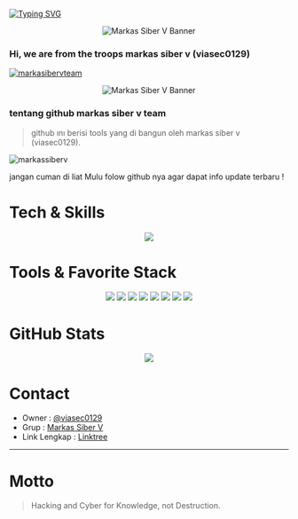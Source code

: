 [![Typing SVG](https://readme-typing-svg.herokuapp.com?color=FFFFFF&lines=Initializing+Profile...;Welcome+to+Markas+Siber+v;Cyber+is+Art+🕶️)](https://git.io/typing-svg)

<p align="center">
  <img src="https://h.top4top.io/p_3519ytf3c0.jpg" alt="Markas Siber V Banner" />
</p>

### Hi, we are from the troops markas siber v (viasec0129)

<p align="left"> <a href="https://github.com/ryo-ma/github-profile-trophy"><img src="https://github-profile-trophy.vercel.app/?username=markasibervteam" alt="markasibervteam" /></a> </p>

<p align="center">
  <img src="https://e.top4top.io/p_35197usiy0.jpg" alt="Markas Siber V Banner" />
</p>

### tentang github markas siber v team

> github ını berisi tools yang di bangun oleh markas siber v  (viasec0129). 

<p align="left"> <img src="https://komarev.com/ghpvc/?username=markassiberv&label=Profile%20views&color=0e75b6&style=flat" alt="markassiberv" /> </p>

jangan cuman di liat Mulu folow github nya agar dapat info update terbaru !

# Tech & Skills
<p align="center">
  <a href="https://skillicons.dev">
    <img src="https://skillicons.dev/icons?i=bash,github,kali,linux,redhat,py" />
  </a>
</p>

# Tools & Favorite Stack
<p align="center">
  <img src="https://img.shields.io/badge/Brave-FF1B2D?style=for-the-badge&logo=Brave&logoColor=white" />
  <img src="https://img.shields.io/badge/Tor_Browser-7D4698?style=for-the-badge&logo=Tor-Browser&logoColor=white" />
  <img src="https://img.shields.io/badge/tmux-1BB91F?style=for-the-badge&logo=tmux&logoColor=white" />
  <img src="https://img.shields.io/badge/GIT-E44C30?style=for-the-badge&logo=git&logoColor=white" />
  <img src="https://img.shields.io/badge/GitHub-100000?style=for-the-badge&logo=github&logoColor=white" />
  <img src="https://img.shields.io/badge/Wireshark-1679A7?style=for-the-badge&logo=Wireshark&logoColor=white" />
  <img src="https://img.shields.io/badge/burpsuite-FF6633?style=for-the-badge&logo=burpsuite&logoColor=white" />
  <img src="https://img.shields.io/badge/metasploit-2596CD?style=for-the-badge&logo=metasploit&logoColor=white" />
</p>

# GitHub Stats
<p align="center">
  <img src="https://github-readme-stats.vercel.app/api?username=markasibervteam&show_icons=true&theme=transparent" />
</p>

# Contact
- Owner : [@viasec0129](https://t.me/viasec0129)  
- Grup : [Markas Siber V](https://t.me/markassiberv)  
- Link Lengkap : [Linktree](https://linktr.ee/linklengkapkami)

---

# Motto
> Hacking and Cyber for Knowledge, not Destruction.

